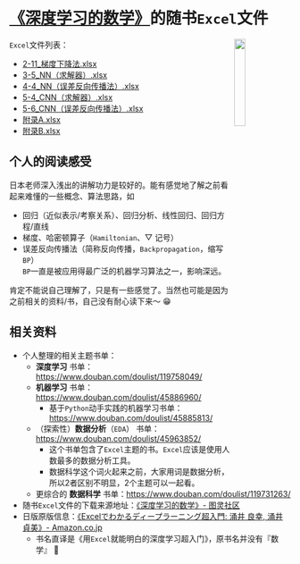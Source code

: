 # [《深度学习的数学》](https://book.douban.com/subject/33414479/)的随书`Excel`文件

<img src="face.jpeg" width="20%" align="right" />

`Excel`文件列表：

- [2-11_梯度下降法.xlsx](excels/2-11_梯度下降法.xlsx)
- [3-5_NN（求解器）.xlsx](excels/3-5_NN（求解器）.xlsx)
- [4-4_NN（误差反向传播法）.xlsx](excels/4-4_NN（误差反向传播法）.xlsx)
- [5-4_CNN（求解器）.xlsx](excels/5-4_CNN（求解器）.xlsx)
- [5-6_CNN（误差反向传播法）.xlsx](excels/5-6_CNN（误差反向传播法）.xlsx)
- [附录A.xlsx](excels/附录A.xlsx)
- [附录B.xlsx](excels/附录B.xlsx)

## 个人的阅读感受

日本老师深入浅出的讲解功力是较好的。能有感觉地了解之前看起来难懂的一些概念、算法思路，如

- 回归（近似表示/考察关系）、回归分析、线性回归、回归方程/直线
- 梯度、哈密顿算子（`Hamiltonian`、▽ 记号）
- 误差反向传播法（简称反向传播，`Backpropagation`，缩写`BP`）  
    `BP`一直是被应用得最广泛的机器学习算法之一，影响深远。

肯定不能说自己理解了，只是有一些感觉了。当然也可能是因为之前相关的资料/书，自己没有耐心读下来～ 😁

## 相关资料

- 个人整理的相关主题书单：
    - **深度学习** 书单：https://www.douban.com/doulist/119758049/
    - **机器学习** 书单：https://www.douban.com/doulist/45886960/
        - 基于`Python`动手实践的机器学习书单：https://www.douban.com/doulist/45885813/
    - （探索性）**数据分析**（`EDA`） 书单：https://www.douban.com/doulist/45963852/  
        - 这个书单包含了`Excel`主题的书。`Excel`应该是使用人数最多的数据分析工具。
        - 数据科学这个词火起来之前，大家用词是数据分析，所以2者区别不明显，2个主题可以一起看。
    - 更综合的 **数据科学** 书单：https://www.douban.com/doulist/119731263/
- 随书`Excel`文件的下载来源地址：[《深度学习的数学》- 图灵社区](https://www.ituring.com.cn/book/2593)
- 日版原版信息：[《Excelでわかるディープラーニング超入門: 涌井 良幸, 涌井 貞美》- Amazon.co.jp](https://www.amazon.co.jp/dp/4774194743)
    - 书名直译是《用`Excel`就能明白的深度学习超入门》，原书名并没有『数学』 🤣
